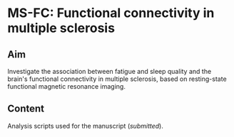 # MS-FC: Functional connectivity in multiple sclerosis


## Aim
Investigate the association between fatigue and sleep quality and the brain's functional connectivity in multiple sclerosis, based on resting-state functional magnetic resonance imaging.

## Content
Analysis scripts used for the manuscript (*submitted*).
